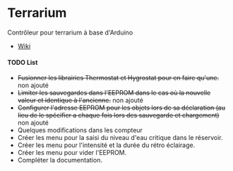 Terrarium
===================
Contrôleur pour terrarium à base d'Arduino
* [Wiki](https://github.com/artnod78/Terrarium/wiki)

#### TODO List
* ~~Fusionner les librairies Thermostat et Hygrostat pour en faire qu'une.~~ non ajouté
* ~~Limiter les sauvegardes dans l'EEPROM dans le cas où la nouvelle valeur et identique à l'ancienne.~~ non ajouté
* ~~Configurer l'adresse EEPROM pour les objets lors de sa déclaration (au lieu de le spécifier a chaque fois lors des sauvegarde et chargement)~~ non ajouté
* Quelques modifications dans les compteur
* Créer les menu pour la saisi du niveau d'eau critique dans le réservoir.
* Créer les menu pour l'intensité et la durée du rétro éclairage.
* Créer les menu pour vider l'EEPROM.
* Compléter la documentation.
